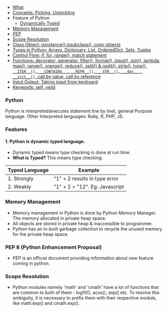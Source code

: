 - [What](#w)
- [Concepts: Picking, Unpickling](#Concepts)
- Feature of Python
  - [Dynamically Typed](#st)
- [Memory Management](#mm)
- [PEP](#pep)
- [Scope Resolution](#sr)
- [Class,Object: isinstance(),issubclass(), copy objects](Objects-and-Classes)
- [Types in Python: Arrays, Dictionary, List, OrderedDict, Sets, Tuples](containers)
- [Control Flow: if, for, range(), match statement](Control_Flow)
- [Functions: decorator, generator, filter(), format(), input(), join(), lambda, map(), range(), xrange(), reduce(), split() & rsplit(), strip(), type(), `__ITER__(), __CONTAINS__, __REPR__(), __STR__(), __doc__, __init__()`, call by value, call by reference](#Functions)
- [Input,Output: Taking input from keyboard](Input_Output)
- [Keywords: self, yeild](Keywords)

<a name=w></a>
### Python
Python is interpreted(executes statement line by line), general Purpose language. Other Interpreted languages: Ruby, R, PHP, JS.

### Features
#### 1. Python is dynamic typed language. 
- Dynamic typed means type checking is done at run time.
- **What is Typed?** This means type checking.

|Typed Language|Example|
|---|---|
|1. Strongly|"1" + 2  results in type error|
|2. Weakly|"1" + 2  = "12". Eg: Javascript|

<a name=mm></a>
### Memory Management
- Memory management in Python is done by Python Memory Manager. The memory allocated in private heap space.
- All objects are stored in private heap & inaccessible to programmer.
- Python has an in-built garbage collection to recycle the unused memory for the private heap space.

<a name=pep></a>
### PEP 8 (Python Enhancement Proposal)
- PEP is an official document providing information about new feature coming in python.

<a name=sr></a>
### Scope Resolution
- Python modules namely 'math' and 'cmath' have a lot of functions that are common to both of them - log10(), acos(), exp() etc. To resolve this ambiguity, it is necessary to prefix them with their respective module, like math.exp() and cmath.exp().
